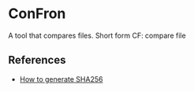 # ConFron
A tool that compares files.
Short form CF: compare file

## References 
- [How to generate SHA256](http://www.zedwood.com/article/cpp-sha256-function)

